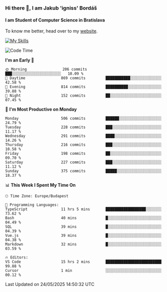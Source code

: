 ### Hi there 👋, I am Jakub 'igniss' Bordáš

#### I am Student of Computer Science in Bratislava
To know me better, head over to my [website](https://bordas.sk).

[![My Skills](https://skillicons.dev/icons?i=js,typescript,html,css,figma,svelte,vue,next,postgresql,nest,express,nodejs)](https://bordas.sk)


<!--START_SECTION:waka-->
![Code Time](http://img.shields.io/badge/Code%20Time-1%2C913%20hrs%2026%20mins-blue)

**I'm an Early 🐤** 

```text
🌞 Morning                206 commits         ███░░░░░░░░░░░░░░░░░░░░░░   10.09 % 
🌆 Daytime                869 commits         ███████████░░░░░░░░░░░░░░   42.58 % 
🌃 Evening                814 commits         ██████████░░░░░░░░░░░░░░░   39.88 % 
🌙 Night                  152 commits         ██░░░░░░░░░░░░░░░░░░░░░░░   07.45 % 
```
📅 **I'm Most Productive on Monday** 

```text
Monday                   506 commits         ██████░░░░░░░░░░░░░░░░░░░   24.79 % 
Tuesday                  228 commits         ███░░░░░░░░░░░░░░░░░░░░░░   11.17 % 
Wednesday                291 commits         ████░░░░░░░░░░░░░░░░░░░░░   14.26 % 
Thursday                 216 commits         ███░░░░░░░░░░░░░░░░░░░░░░   10.58 % 
Friday                   198 commits         ██░░░░░░░░░░░░░░░░░░░░░░░   09.70 % 
Saturday                 227 commits         ███░░░░░░░░░░░░░░░░░░░░░░   11.12 % 
Sunday                   375 commits         █████░░░░░░░░░░░░░░░░░░░░   18.37 % 
```


📊 **This Week I Spent My Time On** 

```text
🕑︎ Time Zone: Europe/Budapest

💬 Programming Languages: 
TypeScript               11 hrs 5 mins       ██████████████████░░░░░░░   73.62 % 
Bash                     40 mins             █░░░░░░░░░░░░░░░░░░░░░░░░   04.49 % 
SQL                      39 mins             █░░░░░░░░░░░░░░░░░░░░░░░░   04.39 % 
Vue.js                   39 mins             █░░░░░░░░░░░░░░░░░░░░░░░░   04.38 % 
Markdown                 32 mins             █░░░░░░░░░░░░░░░░░░░░░░░░   03.59 % 

🔥 Editors: 
VS Code                  15 hrs 2 mins       █████████████████████████   99.88 % 
Cursor                   1 min               ░░░░░░░░░░░░░░░░░░░░░░░░░   00.12 % 
```


 Last Updated on 24/05/2025 14:50:32 UTC
<!--END_SECTION:waka-->
